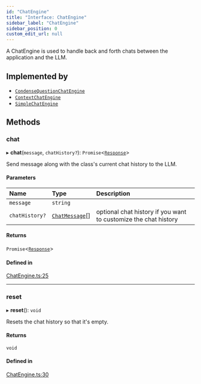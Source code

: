 ```yaml
---
id: "ChatEngine"
title: "Interface: ChatEngine"
sidebar_label: "ChatEngine"
sidebar_position: 0
custom_edit_url: null
---
```


A ChatEngine is used to handle back and forth chats between the application and the LLM.

## Implemented by

- [`CondenseQuestionChatEngine`](../classes/CondenseQuestionChatEngine.md)
- [`ContextChatEngine`](../classes/ContextChatEngine.md)
- [`SimpleChatEngine`](../classes/SimpleChatEngine.md)

## Methods

### chat

▸ **chat**(`message`, `chatHistory?`): `Promise`<[`Response`](../classes/Response.md)\>

Send message along with the class's current chat history to the LLM.

#### Parameters

| Name | Type | Description |
| :------ | :------ | :------ |
| `message` | `string` |  |
| `chatHistory?` | [`ChatMessage`](ChatMessage.md)[] | optional chat history if you want to customize the chat history |

#### Returns

`Promise`<[`Response`](../classes/Response.md)\>

#### Defined in

[ChatEngine.ts:25](https://github.com/run-llama/LlamaIndexTS/blob/9fa6d4a/packages/core/src/ChatEngine.ts#L25)

___

### reset

▸ **reset**(): `void`

Resets the chat history so that it's empty.

#### Returns

`void`

#### Defined in

[ChatEngine.ts:30](https://github.com/run-llama/LlamaIndexTS/blob/9fa6d4a/packages/core/src/ChatEngine.ts#L30)
